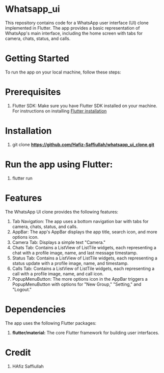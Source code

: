 # Whatsapp_ui
This repository contains code for a WhatsApp user interface (UI) clone implemented in Flutter. The app provides a basic representation of WhatsApp's main interface, including the home screen with tabs for camera, chats, status, and calls.

# Getting Started
To run the app on your local machine, follow these steps:
# Prerequisites
1. Flutter SDK: Make sure you have Flutter SDK installed on your machine. For instructions on installing [Flutter installation](https://docs.flutter.dev/get-started/install)

# Installation
1. git clone **https://github.com/Hafiz-Saffiullah/whatsapp_ui_clone.git**

# Run the app using Flutter:
1. flutter run

# Features
The WhatsApp UI clone provides the following features:

1. Tab Navigation: The app uses a bottom navigation bar with tabs for camera, chats, status, and calls.
2. AppBar: The app's AppBar displays the app title, search icon, and more options icon.
3. Camera Tab: Displays a simple text "Camera."
4. Chats Tab: Contains a ListView of ListTile widgets, each representing a chat with a profile image, name, and last message timestamp.
5. Status Tab: Contains a ListView of ListTile widgets, each representing a status update with a profile image, name, and timestamp.
5. Calls Tab: Contains a ListView of ListTile widgets, each representing a call with a profile image, name, and call icon.
6. PopupMenuButton: The more options icon in the AppBar triggers a PopupMenuButton with options for "New Group," "Setting," and "Logout."

# Dependencies
The app uses the following Flutter packages:
1. **flutter/material:** The core Flutter framework for building user interfaces.

# Credit
1. HAfiz Saffiullah
